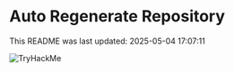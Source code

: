# Auto Regenerate Repository

This README was last updated: 2025-05-04 17:07:11

 ![TryHackMe](https://tryhackme.com/badge/533634)